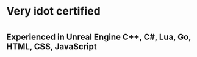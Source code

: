 <h1>Very idot certified<h1/>
<h2>Experienced in Unreal Engine C++, C#, Lua, Go, HTML, CSS, JavaScript<h2/>
